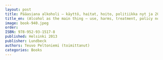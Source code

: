```yaml
---
layout: post
title: Pääasiana alkoholi – käyttö, haitat, hoito, politiikka nyt ja 2040
title_en: (Alcohol as the main thing – use, harms, treatment, policy now and in 2014)
image: book-940.jpeg
order:
ISBN: 978-952-93-1517-8
published: Helsinki 2013
publisher: Lundbeck
authors: Teuvo Peltoniemi (toimittanut)
categories: Books
---
```

